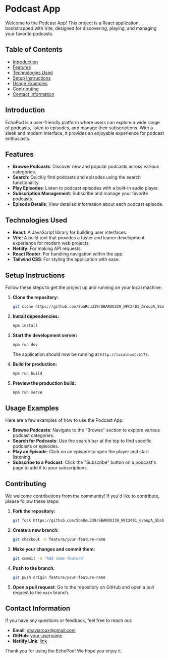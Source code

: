 # Podcast App

Welcome to the Podcast App! This project is a React application bootstrapped with Vite, designed for discovering, playing, and managing your favorite podcasts.

## Table of Contents

- [Introduction](#introduction)
- [Features](#features)
- [Technologies Used](#technologies-used)
- [Setup Instructions](#setup-instructions)
- [Usage Examples](#usage-examples)
- [Contributing](#contributing)
- [Contact Information](#contact-information)

## Introduction

EchoPod is a user-friendly platform where users can explore a wide range of podcasts, listen to episodes, and manage their subscriptions. With a sleek and modern interface, it provides an enjoyable experience for podcast enthusiasts.

## Features

- **Browse Podcasts**: Discover new and popular podcasts across various categories.
- **Search**: Quickly find podcasts and episodes using the search functionality.
- **Play Episodes**: Listen to podcast episodes with a built-in audio player.
- **Subscription Management**: Subscribe and manage your favorite podcasts.
- **Episode Details**: View detailed information about each podcast episode.

## Technologies Used

- **React**: A JavaScript library for building user interfaces.
- **Vite**: A build tool that provides a faster and leaner development experience for modern web projects.
- **Netlify**: For making API requests.
- **React Router**: For handling navigation within the app.
- **Tailwind CSS**: For styling the application with ease.

## Setup Instructions

Follow these steps to get the project up and running on your local machine:

1. **Clone the repository:**

   ```bash
   git clone https://github.com/SbaRou339/SBAROU339_WFC2401_GroupA_SbabalweRoux_DJS11.git
   ```

2. **Install dependencies:**

   ```bash
   npm install
   ```

3. **Start the development server:**

   ```bash
   npm run dev
   ```

   The application should now be running at `http://localhost:5173`.

4. **Build for production:**

   ```bash
   npm run build
   ```

5. **Preview the production build:**

   ```bash
   npm run serve
   ```

## Usage Examples

Here are a few examples of how to use the Podcast App:

- **Browse Podcasts**: Navigate to the "Browse" section to explore various podcast categories.
- **Search for Podcasts**: Use the search bar at the top to find specific podcasts or episodes.
- **Play an Episode**: Click on an episode to open the player and start listening.
- **Subscribe to a Podcast**: Click the "Subscribe" button on a podcast's page to add it to your subscriptions.

## Contributing

We welcome contributions from the community! If you'd like to contribute, please follow these steps:

1. **Fork the repository:**

   ```bash
   git fork https://github.com/SbaRou339/SBAROU339_WFC2401_GroupA_SbabalweRoux_DJS11.git
   ```

2. **Create a new branch:**

   ```bash
   git checkout -b feature/your-feature-name
   ```

3. **Make your changes and commit them:**

   ```bash
   git commit -m 'Add some feature'
   ```

4. **Push to the branch:**

   ```bash
   git push origin feature/your-feature-name
   ```

5. **Open a pull request**: Go to the repository on GitHub and open a pull request to the `main` branch.

## Contact Information

If you have any questions or feedback, feel free to reach out:

- **Email**: sbaviaroux@gmail.com
- **GitHub**: [your-username](https://github.com/SbaRou339/SBAROU339_WFC2401_GroupA_SbabalweRoux_DJS11.git)
- **Netlify Link**: [link](https://echopod1.netlify.app)

Thank you for using the EchoPod! We hope you enjoy it.